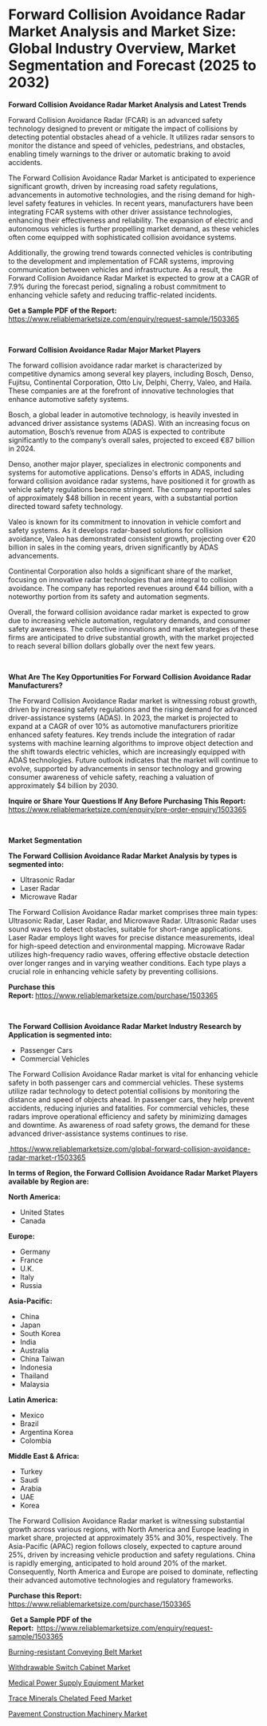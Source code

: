 <p><h1>Forward Collision Avoidance Radar Market Analysis and Market Size: Global Industry Overview, Market Segmentation and Forecast (2025 to 2032)</h1></p><p><strong>Forward Collision Avoidance Radar Market Analysis and Latest Trends</strong></p>
<p><p>Forward Collision Avoidance Radar (FCAR) is an advanced safety technology designed to prevent or mitigate the impact of collisions by detecting potential obstacles ahead of a vehicle. It utilizes radar sensors to monitor the distance and speed of vehicles, pedestrians, and obstacles, enabling timely warnings to the driver or automatic braking to avoid accidents.</p><p>The Forward Collision Avoidance Radar Market is anticipated to experience significant growth, driven by increasing road safety regulations, advancements in automotive technologies, and the rising demand for high-level safety features in vehicles. In recent years, manufacturers have been integrating FCAR systems with other driver assistance technologies, enhancing their effectiveness and reliability. The expansion of electric and autonomous vehicles is further propelling market demand, as these vehicles often come equipped with sophisticated collision avoidance systems.</p><p>Additionally, the growing trend towards connected vehicles is contributing to the development and implementation of FCAR systems, improving communication between vehicles and infrastructure. As a result, the Forward Collision Avoidance Radar Market is expected to grow at a CAGR of 7.9% during the forecast period, signaling a robust commitment to enhancing vehicle safety and reducing traffic-related incidents.</p></p>
<p><strong>Get a Sample PDF of the Report:&nbsp;</strong> <a href="https://www.reliablemarketsize.com/enquiry/request-sample/1503365?utm_campaign=1898&utm_medium=2&utm_source=Github&utm_content=ia&utm_term=23032025&utm_id=forward-collision-avoidance-radar">https://www.reliablemarketsize.com/enquiry/request-sample/1503365</a></p>
<p>&nbsp;</p>
<p><strong>Forward Collision Avoidance Radar Major Market Players</strong></p>
<p><p>The forward collision avoidance radar market is characterized by competitive dynamics among several key players, including Bosch, Denso, Fujitsu, Continental Corporation, Otto Liv, Delphi, Cherry, Valeo, and Haila. These companies are at the forefront of innovative technologies that enhance automotive safety systems.</p><p>Bosch, a global leader in automotive technology, is heavily invested in advanced driver assistance systems (ADAS). With an increasing focus on automation, Bosch’s revenue from ADAS is expected to contribute significantly to the company’s overall sales, projected to exceed €87 billion in 2024. </p><p>Denso, another major player, specializes in electronic components and systems for automotive applications. Denso's efforts in ADAS, including forward collision avoidance radar systems, have positioned it for growth as vehicle safety regulations become stringent. The company reported sales of approximately $48 billion in recent years, with a substantial portion directed toward safety technology.</p><p>Valeo is known for its commitment to innovation in vehicle comfort and safety systems. As it develops radar-based solutions for collision avoidance, Valeo has demonstrated consistent growth, projecting over €20 billion in sales in the coming years, driven significantly by ADAS advancements.</p><p>Continental Corporation also holds a significant share of the market, focusing on innovative radar technologies that are integral to collision avoidance. The company has reported revenues around €44 billion, with a noteworthy portion from its safety and automation segments.</p><p>Overall, the forward collision avoidance radar market is expected to grow due to increasing vehicle automation, regulatory demands, and consumer safety awareness. The collective innovations and market strategies of these firms are anticipated to drive substantial growth, with the market projected to reach several billion dollars globally over the next few years.</p></p>
<p>&nbsp;</p>
<p><strong>What Are The Key Opportunities For Forward Collision Avoidance Radar Manufacturers?</strong></p>
<p><p>The Forward Collision Avoidance Radar market is witnessing robust growth, driven by increasing safety regulations and the rising demand for advanced driver-assistance systems (ADAS). In 2023, the market is projected to expand at a CAGR of over 10% as automotive manufacturers prioritize enhanced safety features. Key trends include the integration of radar systems with machine learning algorithms to improve object detection and the shift towards electric vehicles, which are increasingly equipped with ADAS technologies. Future outlook indicates that the market will continue to evolve, supported by advancements in sensor technology and growing consumer awareness of vehicle safety, reaching a valuation of approximately $4 billion by 2030.</p></p>
<p><strong>Inquire or Share Your Questions If Any Before Purchasing This Report:</strong> <a href="https://www.reliablemarketsize.com/enquiry/pre-order-enquiry/1503365?utm_campaign=1898&utm_medium=2&utm_source=Github&utm_content=ia&utm_term=23032025&utm_id=forward-collision-avoidance-radar">https://www.reliablemarketsize.com/enquiry/pre-order-enquiry/1503365</a></p>
<p>&nbsp;</p>
<p><strong>Market Segmentation</strong></p>
<p><strong>The Forward Collision Avoidance Radar Market Analysis by types is segmented into:</strong></p>
<p><ul><li>Ultrasonic Radar</li><li>Laser Radar</li><li>Microwave Radar</li></ul></p>
<p><p>The Forward Collision Avoidance Radar market comprises three main types: Ultrasonic Radar, Laser Radar, and Microwave Radar. Ultrasonic Radar uses sound waves to detect obstacles, suitable for short-range applications. Laser Radar employs light waves for precise distance measurements, ideal for high-speed detection and environmental mapping. Microwave Radar utilizes high-frequency radio waves, offering effective obstacle detection over longer ranges and in varying weather conditions. Each type plays a crucial role in enhancing vehicle safety by preventing collisions.</p></p>
<p><strong>Purchase this Report:&nbsp;</strong><a href="https://www.reliablemarketsize.com/purchase/1503365?utm_campaign=1898&utm_medium=2&utm_source=Github&utm_content=ia&utm_term=23032025&utm_id=forward-collision-avoidance-radar">https://www.reliablemarketsize.com/purchase/1503365</a></p>
<p>&nbsp;</p>
<p><strong>The Forward Collision Avoidance Radar Market Industry Research by Application is segmented into:</strong></p>
<p><ul><li>Passenger Cars</li><li>Commercial Vehicles</li></ul></p>
<p><p>The Forward Collision Avoidance Radar market is vital for enhancing vehicle safety in both passenger cars and commercial vehicles. These systems utilize radar technology to detect potential collisions by monitoring the distance and speed of objects ahead. In passenger cars, they help prevent accidents, reducing injuries and fatalities. For commercial vehicles, these radars improve operational efficiency and safety by minimizing damages and downtime. As awareness of road safety grows, the demand for these advanced driver-assistance systems continues to rise.</p></p>
<p><a href="https://www.reliablemarketsize.com/global-forward-collision-avoidance-radar-market-r1503365?utm_campaign=1898&utm_medium=2&utm_source=Github&utm_content=ia&utm_term=23032025&utm_id=forward-collision-avoidance-radar">&nbsp;https://www.reliablemarketsize.com/global-forward-collision-avoidance-radar-market-r1503365</a></p>
<p><strong>In terms of Region, the Forward Collision Avoidance Radar Market Players available by Region are:</strong></p>
<p>
    <p> <strong> North America: </strong>
        <ul>
            <li>United States</li>
            <li>Canada</li>
        </ul>
        </p> 
    <p> <strong> Europe: </strong>
        <ul>
            <li>Germany</li>
            <li>France</li>
            <li>U.K.</li>
            <li>Italy</li>
            <li>Russia</li>
        </ul>
        </p> 
    <p> <strong> Asia-Pacific: </strong>
        <ul>
            <li>China</li>
            <li>Japan</li>
            <li>South Korea</li>
            <li>India</li>
            <li>Australia</li>
            <li>China Taiwan</li>
            <li>Indonesia</li>
            <li>Thailand</li>
            <li>Malaysia</li>
        </ul>
        </p> 
    <p> <strong> Latin America: </strong>
        <ul>
            <li>Mexico</li>
            <li>Brazil</li>
            <li>Argentina Korea</li>
            <li>Colombia</li>
        </ul>
        </p> 
    <p> <strong> Middle East & Africa: </strong>
        <ul>
            <li>Turkey</li>
            <li>Saudi</li>
            <li>Arabia</li>
            <li>UAE</li>
            <li>Korea</li>
        </ul>
    </p>
    </p>
<p><p>The Forward Collision Avoidance Radar market is witnessing substantial growth across various regions, with North America and Europe leading in market share, projected at approximately 35% and 30%, respectively. The Asia-Pacific (APAC) region follows closely, expected to capture around 25%, driven by increasing vehicle production and safety regulations. China is rapidly emerging, anticipated to hold around 20% of the market. Consequently, North America and Europe are poised to dominate, reflecting their advanced automotive technologies and regulatory frameworks.</p></p>
<p><strong>Purchase this Report: </strong><a href="https://www.reliablemarketsize.com/purchase/1503365?utm_campaign=1898&utm_medium=2&utm_source=Github&utm_content=ia&utm_term=23032025&utm_id=forward-collision-avoidance-radar">https://www.reliablemarketsize.com/purchase/1503365</a></p>
<p>&nbsp;<strong>Get a Sample PDF of the Report:&nbsp;&nbsp;</strong><a href="https://www.reliablemarketsize.com/enquiry/request-sample/1503365?utm_campaign=1898&utm_medium=2&utm_source=Github&utm_content=ia&utm_term=23032025&utm_id=forward-collision-avoidance-radar">https://www.reliablemarketsize.com/enquiry/request-sample/1503365</a></p>
<p><strong></strong></p>
<p><p><a href="https://github.com/darouthiamnl/Market-Research-Report-List-1/blob/main/burning-resistant-conveying-belt-market.md?utm_campaign=1898&utm_medium=2&utm_source=Github&utm_content=ia&utm_term=23032025&utm_id=forward-collision-avoidance-radar">Burning-resistant Conveying Belt Market</a></p><p><a href="https://github.com/Chiragrp22/Market-Research-Report-List-7/blob/main/withdrawable-switch-cabinet-market.md?utm_campaign=1898&utm_medium=2&utm_source=Github&utm_content=ia&utm_term=23032025&utm_id=forward-collision-avoidance-radar">Withdrawable Switch Cabinet Market</a></p><p><a href="https://github.com/duerknikko44/Market-Research-Report-List-1/blob/main/medical-power-supply-equipment-market.md?utm_campaign=1898&utm_medium=2&utm_source=Github&utm_content=ia&utm_term=23032025&utm_id=forward-collision-avoidance-radar">Medical Power Supply Equipment Market</a></p><p><a href="https://github.com/poskaturovtl/Market-Research-Report-List-1/blob/main/trace-minerals-chelated-feed-market.md?utm_campaign=1898&utm_medium=2&utm_source=Github&utm_content=ia&utm_term=23032025&utm_id=forward-collision-avoidance-radar">Trace Minerals Chelated Feed Market</a></p><p><a href="https://github.com/kreilkoffas4/Market-Research-Report-List-1/blob/main/pavement-construction-machinery-market.md?utm_campaign=1898&utm_medium=2&utm_source=Github&utm_content=ia&utm_term=23032025&utm_id=forward-collision-avoidance-radar">Pavement Construction Machinery Market</a></p></p>